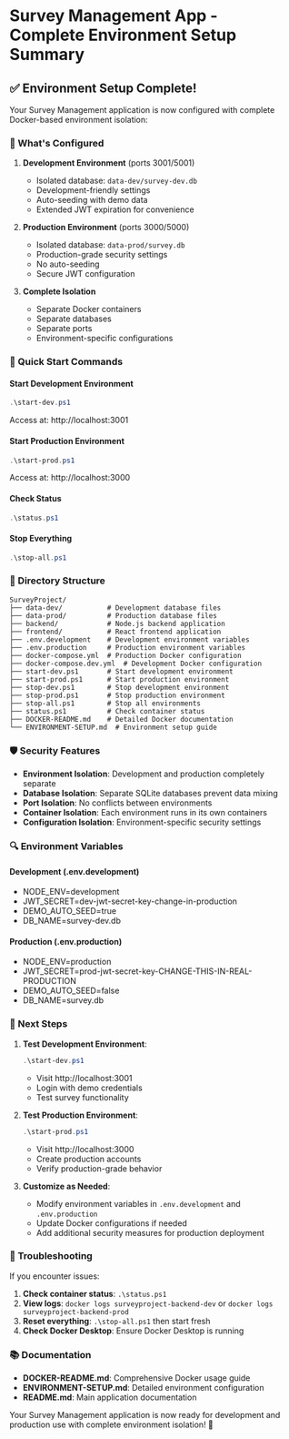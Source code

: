 # Survey Management App - Complete Environment Setup Summary

## ✅ Environment Setup Complete!

Your Survey Management application is now configured with complete Docker-based environment isolation:

### 🔧 What's Configured

1. **Development Environment** (ports 3001/5001)
   - Isolated database: `data-dev/survey-dev.db`
   - Development-friendly settings
   - Auto-seeding with demo data
   - Extended JWT expiration for convenience

2. **Production Environment** (ports 3000/5000)
   - Isolated database: `data-prod/survey.db`
   - Production-grade security settings
   - No auto-seeding
   - Secure JWT configuration

3. **Complete Isolation**
   - Separate Docker containers
   - Separate databases
   - Separate ports
   - Environment-specific configurations

### 🚀 Quick Start Commands

#### Start Development Environment
```powershell
.\start-dev.ps1
```
Access at: http://localhost:3001

#### Start Production Environment
```powershell
.\start-prod.ps1
```
Access at: http://localhost:3000

#### Check Status
```powershell
.\status.ps1
```

#### Stop Everything
```powershell
.\stop-all.ps1
```

### 📁 Directory Structure

```
SurveyProject/
├── data-dev/           # Development database files
├── data-prod/          # Production database files
├── backend/            # Node.js backend application
├── frontend/           # React frontend application
├── .env.development    # Development environment variables
├── .env.production     # Production environment variables
├── docker-compose.yml  # Production Docker configuration
├── docker-compose.dev.yml  # Development Docker configuration
├── start-dev.ps1       # Start development environment
├── start-prod.ps1      # Start production environment
├── stop-dev.ps1        # Stop development environment
├── stop-prod.ps1       # Stop production environment
├── stop-all.ps1        # Stop all environments
├── status.ps1          # Check container status
├── DOCKER-README.md    # Detailed Docker documentation
└── ENVIRONMENT-SETUP.md  # Environment setup guide
```

### 🛡️ Security Features

- **Environment Isolation**: Development and production completely separate
- **Database Isolation**: Separate SQLite databases prevent data mixing
- **Port Isolation**: No conflicts between environments
- **Container Isolation**: Each environment runs in its own containers
- **Configuration Isolation**: Environment-specific security settings

### 🔍 Environment Variables

#### Development (.env.development)
- NODE_ENV=development
- JWT_SECRET=dev-jwt-secret-key-change-in-production
- DEMO_AUTO_SEED=true
- DB_NAME=survey-dev.db

#### Production (.env.production)
- NODE_ENV=production
- JWT_SECRET=prod-jwt-secret-key-CHANGE-THIS-IN-REAL-PRODUCTION
- DEMO_AUTO_SEED=false
- DB_NAME=survey.db

### 📝 Next Steps

1. **Test Development Environment**:
   ```powershell
   .\start-dev.ps1
   ```
   - Visit http://localhost:3001
   - Login with demo credentials
   - Test survey functionality

2. **Test Production Environment**:
   ```powershell
   .\start-prod.ps1
   ```
   - Visit http://localhost:3000
   - Create production accounts
   - Verify production-grade behavior

3. **Customize as Needed**:
   - Modify environment variables in `.env.development` and `.env.production`
   - Update Docker configurations if needed
   - Add additional security measures for production deployment

### 🔧 Troubleshooting

If you encounter issues:

1. **Check container status**: `.\status.ps1`
2. **View logs**: `docker logs surveyproject-backend-dev` or `docker logs surveyproject-backend-prod`
3. **Reset everything**: `.\stop-all.ps1` then start fresh
4. **Check Docker Desktop**: Ensure Docker Desktop is running

### 📚 Documentation

- **DOCKER-README.md**: Comprehensive Docker usage guide
- **ENVIRONMENT-SETUP.md**: Detailed environment configuration
- **README.md**: Main application documentation

Your Survey Management application is now ready for development and production use with complete environment isolation! 🎉
